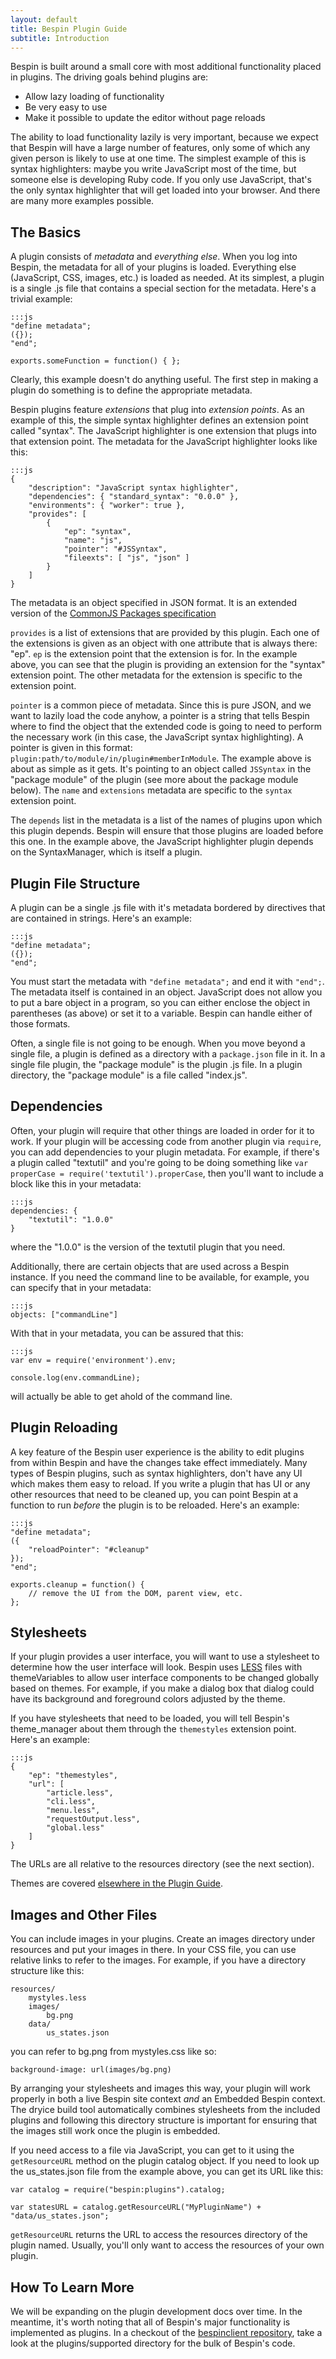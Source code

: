 ```yaml
---
layout: default
title: Bespin Plugin Guide
subtitle: Introduction
---
```


Bespin is built around a small core with most additional functionality placed in plugins. The driving goals behind plugins are:

* Allow lazy loading of functionality
* Be very easy to use
* Make it possible to update the editor without page reloads

The ability to load functionality lazily is very important, because we expect
that Bespin will have a large number of features, only some of which any given
person is likely to use at one time. The simplest example of this is syntax
highlighters: maybe you write JavaScript most of the time, but someone else is
developing Ruby code. If you only use JavaScript, that's the only syntax
highlighter that will get loaded into your browser. And there are many more
examples possible.

## The Basics ##

A plugin consists of *metadata* and *everything else*. When you log into
Bespin, the metadata for all of your plugins is loaded. Everything else
(JavaScript, CSS, images, etc.) is loaded as needed. At its simplest, a plugin
is a single .js file that contains a special section for the metadata. Here's a
trivial example:

    :::js
    "define metadata";
    ({});
    "end";
    
    exports.someFunction = function() { };
    
Clearly, this example doesn't do anything useful. The first step in making a
plugin do something is to define the appropriate metadata.

Bespin plugins feature *extensions* that plug into *extension points*. As an
example of this, the simple syntax highlighter defines an extension point
called "syntax". The JavaScript highlighter is one extension
that plugs into that extension point. The metadata for the JavaScript
highlighter looks like this:

    :::js
    {
        "description": "JavaScript syntax highlighter",
        "dependencies": { "standard_syntax": "0.0.0" },
        "environments": { "worker": true },
        "provides": [
            {
                "ep": "syntax",
                "name": "js",
                "pointer": "#JSSyntax",
                "fileexts": [ "js", "json" ]
            }
        ]
    }
    
The metadata is an object specified in JSON format. It is an extended version
of the [CommonJS Packages specification](http://wiki.commonjs.org/wiki/Packages/1.0)

`provides` is a list of extensions that are provided by this plugin. Each one 
of the extensions is given as an object with one attribute that is always 
there: "ep". `ep` is the extension point that the extension is for. In the 
example above, you can see that the plugin is providing an extension for 
the "syntax" extension point. The other metadata for the extension is 
specific to the extension point.

`pointer` is a common piece of metadata. Since this is pure JSON, and we want
to lazily load the code anyhow, a pointer is a string that tells Bespin where
to find the object that the extended code is going to need to perform the
necessary work (in this case, the JavaScript syntax highlighting). A pointer is
given in this format: `plugin:path/to/module/in/plugin#memberInModule`. The
example above is about as simple as it gets. It's pointing to an object called
`JSSyntax` in the "package module" of the plugin (see more about the package
module below). The `name` and `extensions` metadata are specific to the
`syntax` extension point.

The `depends` list in the metadata is a list of the names of plugins upon which
this plugin depends. Bespin will ensure that those plugins are loaded before
this one. In the example above, the JavaScript highlighter plugin depends on
the SyntaxManager, which is itself a plugin.

## Plugin File Structure ##

A plugin can be a single .js file with it's metadata bordered by directives
that are contained in strings. Here's an example:

    :::js
    "define metadata";
    ({});
    "end";

You must start the metadata with `"define metadata";` and end it with `"end";`.
The metadata itself is contained in an object. JavaScript does not allow you to
put a bare object in a program, so you can either enclose the object in
parentheses (as above) or set it to a variable. Bespin can handle either of
those formats.

Often, a single file is not going to be enough. When you move beyond a single
file, a plugin is defined as a directory with a `package.json` file in it. In a
single file plugin, the "package module" is the plugin .js file. In a plugin
directory, the "package module" is a file called "index.js".

## Dependencies ##

Often, your plugin will require that other things are loaded in order for
it to work. If your plugin will be accessing code from another plugin
via `require`, you can add dependencies to your plugin metadata.
For example, if there's a plugin called "textutil" and you're going
to be doing something like `var properCase = require('textutil').properCase`,
then you'll want to include a block like this in your metadata:

    :::js
    dependencies: {
        "textutil": "1.0.0"
    }

where the "1.0.0" is the version of the textutil plugin that you need.

Additionally, there are certain objects that are used across a Bespin
instance. If you need the command line to be available, for example,
you can specify that in your metadata:

    :::js
    objects: ["commandLine"]

With that in your metadata, you can be assured that this:

    :::js
    var env = require('environment').env;

    console.log(env.commandLine);

will actually be able to get ahold of the command line.

## Plugin Reloading ##

A key feature of the Bespin user experience is the ability to edit plugins
from within Bespin and have the changes take effect immediately. Many types
of Bespin plugins, such as syntax highlighters, don't have any UI which makes
them easy to reload. If you write a plugin that has UI or any other resources
that need to be cleaned up, you can point Bespin at a function to run *before*
the plugin is to be reloaded. Here's an example:

    :::js
    "define metadata";
    ({
        "reloadPointer": "#cleanup"
    });
    "end";
    
    exports.cleanup = function() {
        // remove the UI from the DOM, parent view, etc.
    };

## Stylesheets ##

If your plugin provides a user interface, you will want to use a stylesheet to
determine how the user interface will look. Bespin uses [LESS](http://lesscss.org)
files with themeVariables to allow user interface components to be changed
globally based on themes. For example, if you make a dialog box that dialog
could have its background and foreground colors adjusted by the theme.

If you have stylesheets that need to be loaded, you will tell Bespin's
theme_manager about them through the `themestyles` extension point. Here's
an example:

    :::js
    {
        "ep": "themestyles",
        "url": [
            "article.less",
            "cli.less",
            "menu.less",
            "requestOutput.less",
            "global.less"
        ]
    }

The URLs are all relative to the resources directory (see the next section).

Themes are covered [elsewhere in the Plugin Guide](theme.html).

## Images and Other Files ##

You can include images in your plugins. Create an images directory under 
resources and put your images in there. In your CSS file, you can use relative
links to refer to the images. For example, if you have a directory structure 
like this:

    resources/
        mystyles.less
        images/
            bg.png
        data/
            us_states.json
            
you can refer to bg.png from mystyles.css like so:

    background-image: url(images/bg.png)
    
By arranging your stylesheets and images this way, your plugin will work 
properly in both a live Bespin site context *and* an Embedded Bespin context.
The dryice build tool automatically combines stylesheets from the included
plugins and following this directory structure is important for ensuring
that the images still work once the plugin is embedded.

If you need access to a file via JavaScript, you can get to it using the
`getResourceURL` method on the plugin catalog object. If you need to look
up the us_states.json file from the example above, you can get its URL
like this:

    var catalog = require("bespin:plugins").catalog;
    
    var statesURL = catalog.getResourceURL("MyPluginName") + "data/us_states.json";

`getResourceURL` returns the URL to access the resources directory of the
plugin named. Usually, you'll only want to access the resources of your own
plugin.

## How To Learn More ##

We will be expanding on the plugin development docs over time. In the meantime,
it's worth noting that all of Bespin's major functionality is implemented as
plugins. In a checkout of the [bespinclient repository](http://hg.mozilla.org/labs/bespinclient), take a look at the
plugins/supported directory for the bulk of Bespin's code.
